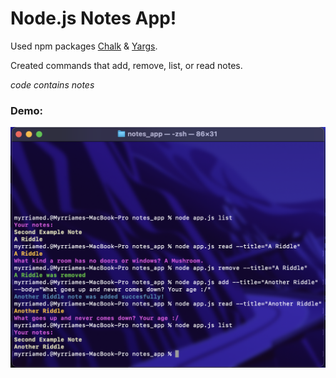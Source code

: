 # **Node.js Notes App!**
Used npm packages [Chalk](https://www.npmjs.com/package/chalk) & [Yargs](https://www.npmjs.com/package/yargs).

Created commands that add, remove, list, or read notes.

*code contains notes*

### Demo:
![an example of the app being used in the command line](example.png)
